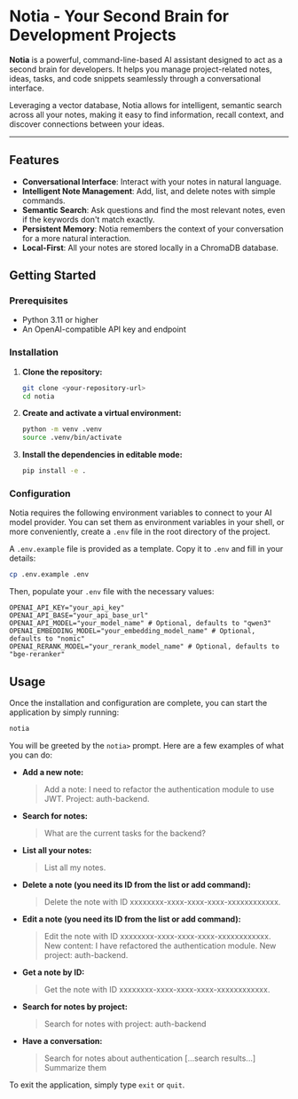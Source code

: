 # Notia - Your Second Brain for Development Projects

**Notia** is a powerful, command-line-based AI assistant designed to act as a second brain for developers. It helps you manage project-related notes, ideas, tasks, and code snippets seamlessly through a conversational interface.

Leveraging a vector database, Notia allows for intelligent, semantic search across all your notes, making it easy to find information, recall context, and discover connections between your ideas.

---

## Features

- **Conversational Interface**: Interact with your notes in natural language.
- **Intelligent Note Management**: Add, list, and delete notes with simple commands.
- **Semantic Search**: Ask questions and find the most relevant notes, even if the keywords don't match exactly.
- **Persistent Memory**: Notia remembers the context of your conversation for a more natural interaction.
- **Local-First**: All your notes are stored locally in a ChromaDB database.

## Getting Started

### Prerequisites

- Python 3.11 or higher
- An OpenAI-compatible API key and endpoint

### Installation

1.  **Clone the repository:**
    ```bash
    git clone <your-repository-url>
    cd notia
    ```

2.  **Create and activate a virtual environment:**
    ```bash
    python -m venv .venv
    source .venv/bin/activate
    ```

3.  **Install the dependencies in editable mode:**
    ```bash
    pip install -e .
    ```

### Configuration

Notia requires the following environment variables to connect to your AI model provider. You can set them as environment variables in your shell, or more conveniently, create a `.env` file in the root directory of the project.

A `.env.example` file is provided as a template. Copy it to `.env` and fill in your details:

```bash
cp .env.example .env
```

Then, populate your `.env` file with the necessary values:

```
OPENAI_API_KEY="your_api_key"
OPENAI_API_BASE="your_api_base_url"
OPENAI_API_MODEL="your_model_name" # Optional, defaults to "qwen3"
OPENAI_EMBEDDING_MODEL="your_embedding_model_name" # Optional, defaults to "nomic"
OPENAI_RERANK_MODEL="your_rerank_model_name" # Optional, defaults to "bge-reranker"
```



## Usage

Once the installation and configuration are complete, you can start the application by simply running:

```bash
notia
```

You will be greeted by the `notia>` prompt. Here are a few examples of what you can do:

- **Add a new note:**
  > Add a note: I need to refactor the authentication module to use JWT. Project: auth-backend.

- **Search for notes:**
  > What are the current tasks for the backend?

- **List all your notes:**
  > List all my notes.

- **Delete a note (you need its ID from the list or add command):**
  > Delete the note with ID xxxxxxxx-xxxx-xxxx-xxxx-xxxxxxxxxxxx.

- **Edit a note (you need its ID from the list or add command):**
  > Edit the note with ID xxxxxxxx-xxxx-xxxx-xxxx-xxxxxxxxxxxx. New content: I have refactored the authentication module. New project: auth-backend.

- **Get a note by ID:**
  > Get the note with ID xxxxxxxx-xxxx-xxxx-xxxx-xxxxxxxxxxxx.

- **Search for notes by project:**
  > Search for notes with project: auth-backend

- **Have a conversation:**
  > Search for notes about authentication
  > [...search results...]
  > Summarize them

To exit the application, simply type `exit` or `quit`.
